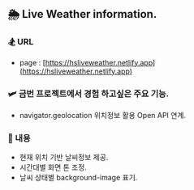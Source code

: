## 🌦 Live Weather information.

### 🏂 URL

- page : [https://hsliveweather.netlify.app](https://hsliveweather.netlify.app)

### 🛩 금번 프로젝트에서 경험 하고싶은 주요 기능.
- navigator.geolocation 위치정보 활용 Open API 연계.

### 🪬 내용

- 현재 위치 기반 날씨정보 제공.
- 시간대별 화면 톤 조정.
- 날씨 상태별 background-image 표기.
